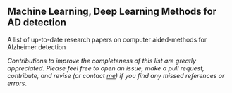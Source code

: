 ## Machine Learning, Deep Learning Methods for AD detection

A list of up-to-date research papers on computer aided-methods for Alzheimer detection

*Contributions to improve the completeness of this list are greatly appreciated. Please feel free to open an issue, make a pull request, contribute, and revise (or contact [me](https://thanhtbt.github.io/)) if you find any missed references or errors*.
